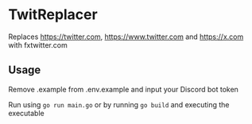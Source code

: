 # TwitReplacer

Replaces https://twitter.com, https://www.twitter.com and https://x.com with fxtwitter.com

## Usage

Remove .example from .env.example and input your Discord bot token

Run using ```go run main.go``` or by running ```go build``` and executing the executable